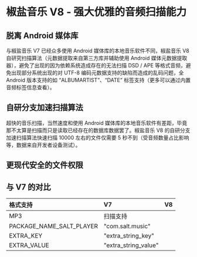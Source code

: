 # 椒盐音乐 V8 - 强大优雅的音频扫描能力

## 脱离 Android 媒体库

与椒盐音乐 V7 已经众多使用 Android 媒体库的本地音乐软件不同，椒盐音乐 V8 自研究扫描算法（元数据提取来自第三方库并辅助使用 Android 媒体元数据提取器），避免了出现的因为依赖系统造成存在的无法扫描 DSD / APE 等格式音频，避免出现部分系统出现的对 UTF-8 编码元数据支持的缺陷而造成的乱码问题，全 Android 版本支持的如 “ALBUMARTIST”、“DATE” 标签支持（更多可以通过内置音频标签信息查看）。

## 自研分支加速扫描算法

超快的音乐扫描，当然速度和使用 Android 媒体库的本地音乐软件有差距，毕竟那不太算是扫描而只是读取已经存在的数据库数据罢了。椒盐音乐 V8 的自研分支加速扫描算法快速扫描 10000 左右的文件仅需要 5 秒不到（受音频数量占比影响等，数据来自开发者设备测试）。

## 更现代安全的文件权限

## 与 V7 的对比

| 格式支持 | V7 | V8 |
| :-- | :-- | :-- |
| MP3 | 扫描支持 |
| PACKAGE_NAME_SALT_PLAYER | "com.salt.music" |
| EXTRA_KEY | "extra_string_key" |
| EXTRA_VALUE | "extra_string_value" |